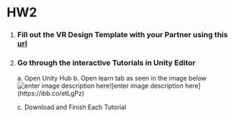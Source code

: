﻿# HW2
1) ### Fill out the VR Design Template with your Partner using this [url](https://docs.google.com/document/d/1jEbe-6QxiRHenK62sMocmj6DEOivsTWdL7xNhR-THDQ/edit#heading=h.lg3i82o20jcz)

2) ### Go through the interactive Tutorials in Unity Editor

	 a. Open Unity Hub
	 b. Open learn tab as seen in the image below
![enter image description here!\[enter image description here\](https://ibb.co/etLgPz)](https://image.ibb.co/cD1AHK/Screen_Shot_2018_09_18_at_5_03_13_PM.png)

	c. Download and Finish Each Tutorial

